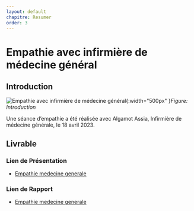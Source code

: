 ```yaml
---
layout: default
chapitre: Resumer
order: 3
---
```


# Empathie avec infirmière de médecine général
<!-- new slide -->
## Introduction 

![Empathie avec infirmière de médecine général](./empathie-assistant-dentaire/images/guerir-procedure-specialisee-guerir-patient.jpg){:width="500px" }*Figure: Introduction*

<!-- note -->

Une séance d’empathie a été réalisée avec Algamot Assia, Infirmière de médecine générale, le 18 avril 2023.

<!-- new slide -->

## Livrable 

### Lien de Présentation
- [Empathie medecine generale](/besoin/empathie-medecine-generale/presentation.html)

### Lien de Rapport
- [Empathie medecine generale](/besoin/empathie-medecine-generale/rapport.html)
  

<!-- new slide -->


